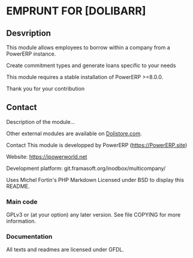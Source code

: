 # EMPRUNT FOR [DOLIBARR]

## Desvription 

This module allows employees to borrow within a company from a PowerERP instance.

Create commitment types and generate loans specific to your needs

This module requires a stable installation of PowerERP >=8.0.0.

Thank you for your contribution

## Contact

Description of the module...



Other external modules are available on [Dolistore.com](https://www.dolistore.com).

Contact
This module is developped by PowerERP (https://PowerERP.site)

Website: https://ipowerworld.net

Development platform: git.framasoft.org/inodbox/multicompany/

Uses Michel Fortin's PHP Markdown Licensed under BSD to display this README.

### Main code

GPLv3 or (at your option) any later version. See file COPYING for more information.

### Documentation

All texts and readmes are licensed under GFDL.
